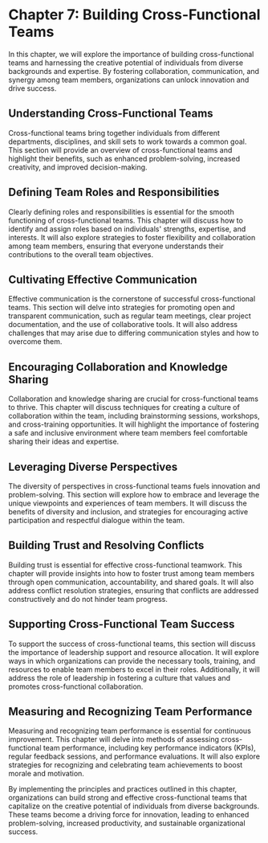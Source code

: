 Chapter 7: Building Cross-Functional Teams
==========================================

In this chapter, we will explore the importance of building cross-functional teams and harnessing the creative potential of individuals from diverse backgrounds and expertise. By fostering collaboration, communication, and synergy among team members, organizations can unlock innovation and drive success.

Understanding Cross-Functional Teams
------------------------------------

Cross-functional teams bring together individuals from different departments, disciplines, and skill sets to work towards a common goal. This section will provide an overview of cross-functional teams and highlight their benefits, such as enhanced problem-solving, increased creativity, and improved decision-making.

Defining Team Roles and Responsibilities
----------------------------------------

Clearly defining roles and responsibilities is essential for the smooth functioning of cross-functional teams. This chapter will discuss how to identify and assign roles based on individuals' strengths, expertise, and interests. It will also explore strategies to foster flexibility and collaboration among team members, ensuring that everyone understands their contributions to the overall team objectives.

Cultivating Effective Communication
-----------------------------------

Effective communication is the cornerstone of successful cross-functional teams. This section will delve into strategies for promoting open and transparent communication, such as regular team meetings, clear project documentation, and the use of collaborative tools. It will also address challenges that may arise due to differing communication styles and how to overcome them.

Encouraging Collaboration and Knowledge Sharing
-----------------------------------------------

Collaboration and knowledge sharing are crucial for cross-functional teams to thrive. This chapter will discuss techniques for creating a culture of collaboration within the team, including brainstorming sessions, workshops, and cross-training opportunities. It will highlight the importance of fostering a safe and inclusive environment where team members feel comfortable sharing their ideas and expertise.

Leveraging Diverse Perspectives
-------------------------------

The diversity of perspectives in cross-functional teams fuels innovation and problem-solving. This section will explore how to embrace and leverage the unique viewpoints and experiences of team members. It will discuss the benefits of diversity and inclusion, and strategies for encouraging active participation and respectful dialogue within the team.

Building Trust and Resolving Conflicts
--------------------------------------

Building trust is essential for effective cross-functional teamwork. This chapter will provide insights into how to foster trust among team members through open communication, accountability, and shared goals. It will also address conflict resolution strategies, ensuring that conflicts are addressed constructively and do not hinder team progress.

Supporting Cross-Functional Team Success
----------------------------------------

To support the success of cross-functional teams, this section will discuss the importance of leadership support and resource allocation. It will explore ways in which organizations can provide the necessary tools, training, and resources to enable team members to excel in their roles. Additionally, it will address the role of leadership in fostering a culture that values and promotes cross-functional collaboration.

Measuring and Recognizing Team Performance
------------------------------------------

Measuring and recognizing team performance is essential for continuous improvement. This chapter will delve into methods of assessing cross-functional team performance, including key performance indicators (KPIs), regular feedback sessions, and performance evaluations. It will also explore strategies for recognizing and celebrating team achievements to boost morale and motivation.

By implementing the principles and practices outlined in this chapter, organizations can build strong and effective cross-functional teams that capitalize on the creative potential of individuals from diverse backgrounds. These teams become a driving force for innovation, leading to enhanced problem-solving, increased productivity, and sustainable organizational success.
